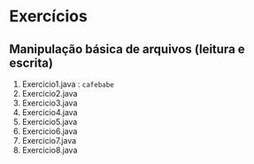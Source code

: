 # Exercícios

## Manipulação básica de arquivos (leitura e escrita)

1. Exercicio1.java : `cafebabe`
2. Exercicio2.java
3. Exercicio3.java
4. Exercicio4.java
5. Exercicio5.java
6. Exercicio6.java
7. Exercicio7.java
8. Exercicio8.java
